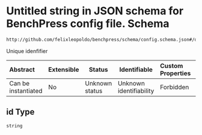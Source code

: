 # Untitled string in JSON schema for BenchPress config file. Schema

```txt
http://github.com/felixleopoldo/benchpress/schema/config.schema.json#/definitions/gs/properties/id
```

Unique idenfifier


| Abstract            | Extensible | Status         | Identifiable            | Custom Properties | Additional Properties | Access Restrictions | Defined In                                                                  |
| :------------------ | ---------- | -------------- | ----------------------- | :---------------- | --------------------- | ------------------- | --------------------------------------------------------------------------- |
| Can be instantiated | No         | Unknown status | Unknown identifiability | Forbidden         | Allowed               | none                | [config.schema.json\*](../../out/config.schema.json "open original schema") |

## id Type

`string`
